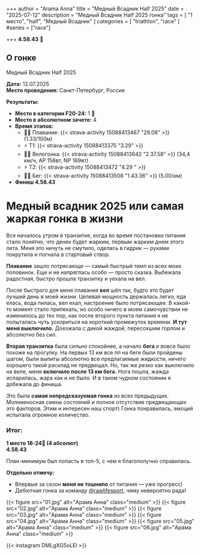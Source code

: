 +++
author = "Arama Anna"
title = "Медный Всадник Half 2025"
date = "2025-07-12"
description = "Медный Всадник Half 2025 гонка"
tags = [
    "1 место",
    "half",
    "Медный Всадник"
]
categories = [
    "triathlon",
    "race"
]
#series = ["race"]


+++
**4.58.43**
🥇

<!--more-->

## О гонке

Медный Всадник Half 2025

**Дата:** 12.07.2025  
**Место проведения:** Санкт-Петербург, Россия  

**Результаты:**  
- **Место в категории F20-24:** 1 🥇 
- **Место в абсолютном зачете:** 4  
- **Время этапов:**  
  - 🏊‍♀️ Плавание: {{< strava-activity 15088413467 "29.08" >}} (1.33/100м)
  - ⚡️ Т1:  {{< strava-activity 15088413375 "3.29" >}}
  - 🚴‍♀️ Велогонка: {{< strava-activity 15088413642 "2.37.58" >}}  (34,4 км/ч, AP 158вт, NP 169вт)
  - ⚡️ Т2: {{< strava-activity 15088413472 "4.29 " >}}  
  - 🏃‍♀️ Бег: {{< strava-activity 15088413508 "1.43.36" >}} (5.00/км)
- **Финиш 4.58.43**

# Медный всадник 2025 или самая жаркая гонка в жизни  

Все началось утром в транзитке, когда во время постановки питания стало понятно, что денек будет жарким, первым жарким днем этого лета. Меня это ничуть не смутило, оделась в гидрик — руками покрутила и погнала в стартовый створ.  

**Плавание** зашло потрясающе — самый быстрый темп из всех моих половинок. Еще и не напряглась особо — просто сказка. Выбежала радостная, быстро прошла транзитку и уехала на вел.  

После быстрого для меня плавания **вел** шёл так, будто это будет лучший день в моей жизни. Целевая мощность держалась легко, еда елась, вода пилась, вел ехал, настроение было потрясающее. В какой-то момент стало припекать, но особо ничего в моем самочувствии не изменилось до тех пор, как после второго пункта питания я не попыталась чуть ускориться на короткий промежуток времени. **И тут меня выключило.** Доезжала с дикой жаждой, пересохшим горлом и абсолютно без сил.  

**Вторая транзитка** была сильно спокойнее, а начало **бега** и вовсе было похоже на прогулку. На первых 13 км все пп на беге были пройдены шагом, были выпиты абсолютно все предлагаемые жидкости, ничего хорошего такой расклад не предвещал. Но, так же резко как выключило на веле, меня **включило после 13 км бега.** Нога пошла, жажда испарилась, жара как и не было. И в таком чудном состоянии я добежала до финиша.  

Это была **самая непредсказуемая гонка** из всех предыдущих. Молниеносная смена состояний и полное отсутствие предвещающих это факторов. Этим и интересен наш спорт) Гонка понравилась, эмоций испытала огромное количество.  

### Итог:  
**1 место 18-24🥇 (4 абсолют)**  
**4.58.43**  

План-минимум был попасть в топ-5, с чем я благополучно справилась.  

**Отдельно отмечу:**  
- Впервые за сезон **меня не тошнило** от питания — уже прогресс)  
- Дебютная гонка за команду [@rawlifesport](https://instagram.com/rawlifesport), чему невероятно рада!  

{{< figure src="01.jpg" alt="Арама Анна" class="medium" >}}
{{< figure src="02.jpg" alt="Арама Анна" class="medium" >}}
{{< figure src="03.jpg" alt="Арама Анна" class="medium" >}}
{{< figure src="04.jpg" alt="Арама Анна" class="medium" >}}
{{< figure src="05.jpg" alt="Арама Анна" class="medium" >}}
{{< figure src="06.jpg" alt="Арама Анна" class="medium" >}}


{{< instagram DMLgXG5oLEl >}}

